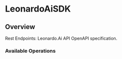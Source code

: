 # LeonardoAiSDK

## Overview

Rest Endpoints: Leonardo.Ai API OpenAPI specification.

### Available Operations

